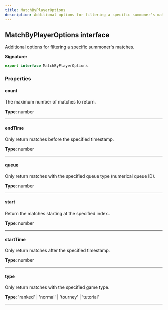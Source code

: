 ```yaml
---
title: MatchByPlayerOptions
description: Additional options for filtering a specific summoner's matches.
---
```


## MatchByPlayerOptions interface

Additional options for filtering a specific summoner's matches.

**Signature:**

```ts
export interface MatchByPlayerOptions 
```

### Properties

#### count

The maximum number of matches to return.



**Type**: number

---

#### endTime

Only return matches before the specified timestamp.



**Type**: number

---

#### queue

Only return matches with the specified queue type (numerical queue ID).



**Type**: number

---

#### start

Return the matches starting at the specified index..



**Type**: number

---

#### startTime

Only return matches after the specified timestamp.



**Type**: number

---

#### type

Only return matches with the specified game type.



**Type**: 'ranked' \| 'normal' \| 'tourney' \| 'tutorial'

---

